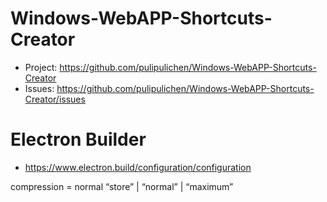 # Windows-WebAPP-Shortcuts-Creator

- Project: https://github.com/pulipulichen/Windows-WebAPP-Shortcuts-Creator
- Issues: https://github.com/pulipulichen/Windows-WebAPP-Shortcuts-Creator/issues

# Electron Builder

- https://www.electron.build/configuration/configuration

compression = normal “store” | “normal” | “maximum” 